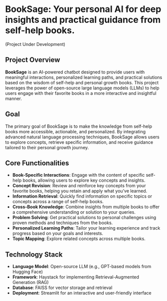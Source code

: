 # **BookSage**: Your personal AI for deep insights and practical guidance from self-help books.
(Project Under Development)
## **Project Overview**

**BookSage** is an AI-powered chatbot designed to provide users with meaningful interactions, personalized learning paths, and practical solutions based on the wisdom of self-help and personal growth books. This project leverages the power of open-source large language models (LLMs) to help users engage with their favorite books in a more interactive and insightful manner.

## **Goal**

The primary goal of BookSage is to make the knowledge from self-help books more accessible, actionable, and personalized. By integrating advanced natural language processing techniques, BookSage allows users to explore concepts, retrieve specific information, and receive guidance tailored to their personal growth journey.

## **Core Functionalities**

- **Book-Specific Interactions**: Engage with the content of specific self-help books, allowing users to explore key concepts and insights.
- **Concept Revision**: Review and reinforce key concepts from your favorite books, helping you retain and apply what you’ve learned.
- **Information Retrieval**: Quickly find information on specific topics or concepts across a range of self-help books.
- **Cross-Book Knowledge**: Combine insights from multiple books to offer a comprehensive understanding or solution to your queries.
- **Problem Solving**: Get practical solutions to personal challenges using proven methods and techniques from the books.
- **Personalized Learning Paths**: Tailor your learning experience and track progress based on your goals and interests.
- **Topic Mapping**: Explore related concepts across multiple books. 

## **Technology Stack**

- **Language Model**: Open-source LLM (e.g., GPT-based models from Hugging Face)
- **Framework**: Haystack for implementing Retrieval-Augmented Generation (RAG)
- **Database**: FAISS for vector storage and retrieval
- **Deployment**: Streamlit for an interactive and user-friendly interface

